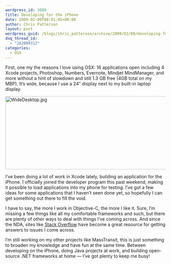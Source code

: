 ```yaml
---
wordpress_id: 3609
title: Developing for the iPhone
date: 2009-02-09T00:01:05+00:00
author: Chris Patterson
layout: post
wordpress_guid: /blogs/chris_patterson/archive/2009/02/08/developing-for-the-iphone.aspx
dsq_thread_id:
  - "262089312"
categories:
  - OSX
---
```

First, one my the reasons I love using OSX: 16 applications open including 4 Xcode projects, Photoshop, Numbers, Evernote, Mindjet MindManager, and more without a hint of slowdown and still 1.3 GB free (4GB total on my MBP). It&#8217;s wide, because I use a 24&#8243; display next to my built-in laptop display.

<img src="http://blog.phatboyg.com/wp-content/uploads/2009/02/widedesktop.jpg" alt="WideDesktop.jpg" border="0" width="640" height="229" />

I&#8217;ve been doing a lot of work in Xcode lately, building an application for the iPhone. I officially joined the developer program this past weekend, making it possible to load applications into my phone for testing. I&#8217;ve got a few ideas for some applications that I haven&#8217;t seen done yet, so hopefully I can get something out there to fill the void.

I have to say, the more I work in Objective-C, the more I like it. Sure, I&#8217;m missing a few things like all my comfortable frameworks and such, but there are plenty of other ways to deal with things I&#8217;ve coming across. And since the NDA, sites like [Stack Overflow](http://www.stackoverflow.com/) have become a great resource for getting answers to issues I come across.

I&#8217;m still working on my other projects like MassTransit, this is just something to broaden my knowledge and have fun at the same time. Between developing on the iPhone, doing Java projects at work, and building open-source .NET frameworks at home &#8212; I&#8217;ve got plenty to keep me busy!